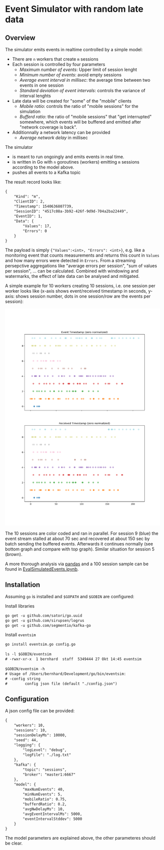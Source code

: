 # Event Simulator with random late data

## Overview

The simulator emits events in realtime controlled by a simple model:

- There are `n` workers that create `m` sessions
- Each session is controlled by four parameters
    - *Maximum number of events*: Upper limit of session lenght 
    - *Minimum number of events*: avoid empty sessions
    - *Average event interval in millisec*: the average time between two events in one session
    - *Standard deviation of event intervals*: controls the variance of interval lenghts
- Late data will be created for "some" of the "mobile" clients
    - *Mobile ratio*: controls the ratio of "mobile sessions" for the simulation
    - *Bufferd ratio*: the ratio of "mobile sessions" that "get interrupted" somewhere, which events will be buffered and emitted after "network coverage is back". 
- Additionnally a network latency can be provided 
    - *Average network delay* in millisec

The simulator 
- is meant to run ongoingly and emits events in real time.
- is written in Go with `n` goroutines (workers) emitting `m` sessions according to the model above. 
- pushes all events to a Kafka topic

The result record looks like:

    {
        "Kind": "m",
        "ClientID": 2,
        "Timestamp": 1540636807739,
        "SessionID": "4517c08a-3b92-426f-9d9d-704a2ba22449",
        "EventID": 1,
        "Data": {
            "Values": 17,
            "Errors": 0
        }
    }

The payload is simply `{"Values":<int>, "Errors": <int>}`, e.g. like a monitoring event that counts measurements and returns this count in `Values` and how many errors were detected in `Errors`. From a streaming persepctive aggregations like "average errors per session", "sum of values per session", ... can be calculated. Combined with windowing and watermarks, the effect of late data can be analysed and mitigated.

A simple example for 10 workers creating 10 sessions, i.e. one session per worker looks like (x-axis shows event/received timestamp in seconds, y-axis: shows session number, dots in one session/row are the events per session):

![](./docs/10-sessions.png)

The 10 sessions are color coded and ran in parallel. For session 9 (blue) the event stream stalled at about 70 sec and recovered at about 150 sec by batch sending the buffered events. Afterwards it continues normally (see bottom graph and compare with top graph). 
Similar situation for session 5 (brown).

A more thorough analysis via [pandas](https://pandas.pydata.org/) and a 100 session sample can be found in [EvalSimulatedEvents.ipynb](./docs/EvalSimulatedEvents.ipynb).

## Installation

Assuming `go` is installed and `$GOPATH` and `$GOBIN` are configured:

Install libraries

    go get -u github.com/satori/go.uuid
    go get -u github.com/sirupsen/logrus
    go get -u github.com/segmentio/kafka-go

Install `eventsim`

    go install eventsim.go config.go

    ls -l $GOBIN/eventsim
    # -rwxr-xr-x  1 bernhard  staff  5349444 27 Okt 14:45 eventsim

    $GOBIN/eventsim -h
    # Usage of /Users/bernhard/Development/go/bin/eventsim:
    # -config string
    #        config json file (default "./config.json")

## Configuration

A json config file can be provided:

    {
        "workers": 10,
        "sessions": 10,
        "sessionDelayMs": 10000,
        "seed": 44,
        "logging": {
            "logLevel": "debug",
            "logFile": "./log.txt"
        },
        "kafka": {
            "topic": "sessions",
            "broker": "master1:6667"
        },
        "model": {
            "maxNumEvents": 40,
            "minNumEvents": 5,
            "mobileRatio": 0.75,
            "bufferdRatio": 0.2,
            "avgNwDelayMs": 10,
            "avgEventIntervalMs": 5000,
            "eventIntervalStddev": 5000
        }
    }

The model parameters are explained above, the other parameteres should be clear.
